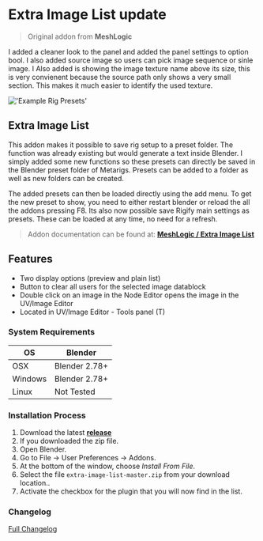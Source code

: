 # Extra Image List update

>Original addon from <b>MeshLogic</b>

I added a cleaner look to the panel and added the panel settings to option bool. I also added source image so users can pick image sequence or sinle image. I Also added is showing the image texture name above its size, this is very convienent because the source path only shows a very small section. This makes it much easier to identify the used texture.

!['Example Rig Presets'](https://raw.githubusercontent.com/wiki/schroef/extra-image-list/images/extra-image-list.jpg?v26-09-2018)


## Extra Image List

This addon makes it possible to save rig setup to a preset folder. The function was already existing but would generate a text inside Blender. I simply added some new functions so these presets can directly be saved in the Blender preset folder of Metarigs. Presets can be added to a folder as well as new folders can be created.

The added presets can then be loaded directly using the add menu. To get the new preset to show, you need to either restart blender or reload the all the addons pressing F8. Its also now possible save Rigify main settings as presets. These can be loaded at any time, no need for a refresh.

>Addon documentation can be found at: <b>[MeshLogic / Extra Image List](https://meshlogic.github.io/posts/blender/addons/extra-image-list/)</b>

## Features

- Two display options (preview and plain list)
- Button to clear all users for the selected image datablock
- Double click on an image in the Node Editor opens the image in the UV/Image Editor
- Located in UV/Image Editor - Tools panel (T)


### System Requirements

| **OS** | **Blender** |
| ------------- | ------------- |
| OSX | Blender 2.78+ |
| Windows | Blender 2.78+ |
| Linux | Not Tested |


### Installation Process

1. Download the latest <b>[release](https://github.com/schroef/extra-image-list/releases/)</b>
2. If you downloaded the zip file.
3. Open Blender.
4. Go to File -> User Preferences -> Addons.
5. At the bottom of the window, choose *Install From File*.
6. Select the file `extra-image-list-master.zip` from your download location..
7. Activate the checkbox for the plugin that you will now find in the list.



### Changelog
[Full Changelog](CHANGELOG.md)





<!--
- Fill in data
 -
 -
-->

